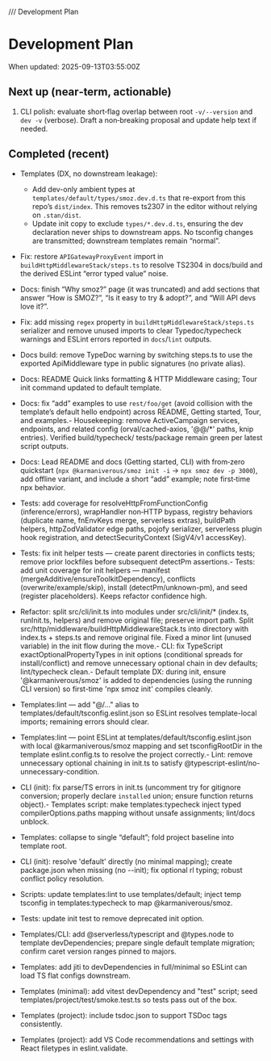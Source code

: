 /// Development Plan

# Development Plan

When updated: 2025-09-13T03:55:00Z

## Next up (near‑term, actionable)

1. CLI polish: evaluate short‑flag overlap between root `-v/--version` and
   `dev -v` (verbose). Draft a non‑breaking proposal and update help text if
   needed.

## Completed (recent)

- Templates (DX, no downstream leakage):
  - Add dev-only ambient types at `templates/default/types/smoz.dev.d.ts`
    that re-export from this repo’s `dist/index`. This removes ts2307 in the
    editor without relying on `.stan/dist`.
  - Update init copy to exclude `types/*.dev.d.ts`, ensuring the dev
    declaration never ships to downstream apps. No tsconfig changes are
    transmitted; downstream templates remain “normal”.

- Fix: restore `APIGatewayProxyEvent` import in
  `buildHttpMiddlewareStack/steps.ts` to resolve TS2304 in docs/build and the
  derived ESLint “error typed value” noise.
- Docs: finish “Why smoz?” page (it was truncated) and add sections that answer
  “How is SMOZ?”, “Is it easy to try & adopt?”, and “Will API devs love it?”.
- Fix: add missing `regex` property in `buildHttpMiddlewareStack/steps.ts` serializer and remove unused imports to clear Typedoc/typecheck warnings and
  ESLint errors reported in `docs`/`lint` outputs.

- Docs build: remove TypeDoc warning by switching steps.ts to use the
  exported ApiMiddleware type in public signatures (no private alias).
- Docs: README Quick links formatting & HTTP Middleware casing; Tour init command updated to default template.
- Docs: fix “add” examples to use `rest/foo/get` (avoid collision with the template’s default hello endpoint) across README, Getting started, Tour,
  and examples.- Housekeeping: remove ActiveCampaign services, endpoints, and related config
  (orval/cached-axios, '@@/\*' paths, knip entries). Verified build/typecheck/
  tests/package remain green per latest script outputs.
- Docs: Lead README and docs (Getting started, CLI) with from‑zero quickstart (`npx @karmaniverous/smoz init -i` → `npx smoz dev -p 3000`), add offline variant, and include a short “add” example; note first‑time npx behavior.
- Tests: add coverage for resolveHttpFromFunctionConfig (inference/errors), wrapHandler non‑HTTP bypass, registry behaviors (duplicate name, fnEnvKeys merge, serverless extras), buildPath helpers, httpZodValidator edge paths, pojofy serializer, serverless plugin hook registration, and detectSecurityContext (SigV4/v1 accessKey).
- Tests: fix init helper tests — create parent directories in conflicts tests; remove prior lockfiles before subsequent detectPm assertions.- Tests: add unit coverage for init helpers — manifest (mergeAdditive/ensureToolkitDependency), conflicts (overwrite/example/skip), install (detectPm/unknown-pm), and seed (register placeholders). Keeps refactor confidence high.
- Refactor: split src/cli/init.ts into modules under src/cli/init/\* (index.ts, runInit.ts, helpers) and remove original file; preserve import path. Split src/http/middleware/buildHttpMiddlewareStack.ts into directory with index.ts + steps.ts and remove original file. Fixed a minor lint (unused variable) in the init flow during the move.- CLI: fix TypeScript exactOptionalPropertyTypes in init options (conditional spreads for install/conflict) and remove unnecessary optional chain in dev defaults; lint/typecheck clean.- Default template DX: during init, ensure '@karmaniverous/smoz' is added to
  dependencies (using the running CLI version) so first-time 'npx smoz init' compiles cleanly.
- Templates:lint — add "@/..." alias to templates/default/tsconfig.eslint.json so
  ESLint resolves template-local imports; remaining errors should clear.
- Templates:lint — point ESLint at templates/default/tsconfig.eslint.json with local @karmaniverous/smoz mapping and set tsconfigRootDir in the template
  eslint.config.ts to resolve the project correctly.- Lint: remove unnecessary optional chaining in init.ts to satisfy
  @typescript-eslint/no-unnecessary-condition.
- CLI (init): fix parse/TS errors in init.ts (uncomment try for gitignore conversion; properly declare `installed` union; ensure function returns
  object).- Templates script: make templates:typecheck inject typed compilerOptions.paths
  mapping without unsafe assignments; lint/docs unblock.
- Templates: collapse to single “default”; fold project baseline into template root.
- CLI (init): resolve 'default' directly (no minimal mapping); create package.json when missing (no --init); fix optional rl typing; robust conflict policy resolution.
- Scripts: update templates:lint to use templates/default; inject temp tsconfig in templates:typecheck to map @karmaniverous/smoz.
- Tests: update init test to remove deprecated init option.
- Templates/CLI: add @serverless/typescript and @types.node to template
  devDependencies; prepare single default template migration; confirm caret version ranges pinned to majors.
- Templates: add jiti to devDependencies in full/minimal so ESLint can load TS flat configs downstream.
- Templates (minimal): add vitest devDependency and "test" script; seed templates/project/test/smoke.test.ts so tests pass out of the box.
- Templates (project): include tsdoc.json to support TSDoc tags consistently.
- Templates (project): add VS Code recommendations and settings with React filetypes in eslint.validate.
